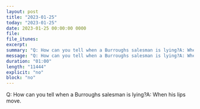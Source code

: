 ```yaml
---
layout: post
title: "2023-01-25"
today: "2023-01-25"
date: 2023-01-25 00:00:00 0000
file:
file_itunes:
excerpt:
summary: "Q: How can you tell when a Burroughs salesman is lying?A: When his lips move."
message: "Q: How can you tell when a Burroughs salesman is lying?A: When his lips move."
duration: "01:00"
length: "11444"
explicit: "no"
block: "no"
---
```

Q: How can you tell when a Burroughs salesman is lying?A: When his lips move.


